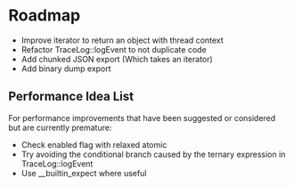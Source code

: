 # Roadmap

- Improve iterator to return an object with thread context
- Refactor TraceLog::logEvent to not duplicate code
- Add chunked JSON export (Which takes an iterator)
- Add binary dump export

## Performance Idea List

For performance improvements that have been suggested or considered but are
currently premature:

- Check enabled flag with relaxed atomic
- Try avoiding the conditional branch caused by the ternary expression in
TraceLog::logEvent
- Use \__builtin_expect where useful
